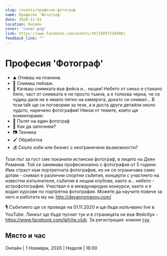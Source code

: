 ```yaml
---
slug: /events/професия-фотограф
name: Професия 'Фотограф'
date: 2020-11-01
location: Онлайн
cover: 'cover.png'
link: https://www.facebook.com/events/387190972284961
feedback_link: ""
---
```

# Професия 'Фотограф'
* ⛰️ Отиваш на планина.
* 📸 Снимаш пейзаж.
* 📱 Качваш снимката във фейса и... нъцки! Небето от синьо е станало бяло, част от снимката е не просто тъмна, а е толкова черна, че се чудиш дали не е имало петно на камерата, докато си снимал...
В този talk ще си поговорим за тези, а и доста други детайли около чудото, наречено фотография!
Някои от темите, които ще коментираме:
* 🌱 Пътят на един фотограф
* 🤔 Как да започнем?
* 📷 Техника
* 🖌️ Обработка
* 💰 Скъпо хоби или бизнес с неограничени възможности?

Този път за гост сме поканили истински фотограф, в лицето на Деян Романов.
Той се занимава професионално с фотография от 5 години.
Има страст към портретната фотография, но не се ограничава само дотам - снимал е различни спортни събития, концерти с участието на известни изпълнители, събития в нощни клубове, както и... небето - астрофотография.
Участвал е в международни конкурси, както и е водил курсове по портретна фотография.
Можете да научите повече за него и работата му на: http://deyanromanov.com/

🎙️ Събитието ще се проведе на 01.11.2020 и ще бъде излъчвано live в YouTube. Линкът ще бъде пуснат тук и в страницата ни във Фейсбук - https://www.facebook.com/lafche.club. За регистрация: кликни [тук](https://www.facebook.com/events/387190972284961).

## Място и час
Онлайн | 1 Ноември, 2020 | Неделя | 16:00
